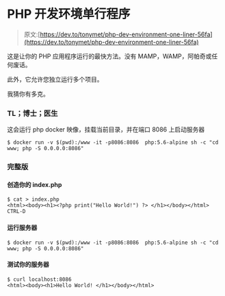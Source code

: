 # PHP 开发环境单行程序

> 原文:[https://dev.to/tonymet/php-dev-environment-one-liner-56fa](https://dev.to/tonymet/php-dev-environment-one-liner-56fa)

这是让你的 PHP 应用程序运行的最快方法。没有 MAMP，WAMP，阿帕奇或任何废话。

此外，它允许您独立运行多个项目。

我猜你有多克。

### TL；博士；医生

这会运行 php docker 映像，挂载当前目录，并在端口 8086
上启动服务器

```
$ docker run -v $(pwd):/www -it -p8086:8086  php:5.6-alpine sh -c "cd www; php -S 0.0.0.0:8086" 
```

### [](#the-full-version)完整版

#### [](#create-your-indexphp)创造你的 index.php

```
$ cat > index.php
<html><body><h1><?php print("Hello World!") ?> </h1></body></html>
CTRL-D 
```

#### [](#run-the-server)运行服务器

```
$ docker run -v $(pwd):/www -it -p8086:8086  php:5.6-alpine sh -c "cd www; php -S 0.0.0.0:8086" 
```

#### [](#test-your-server)测试你的服务器

```
$ curl localhost:8086
<html><body><h1>Hello World! </h1></body></html> 
```